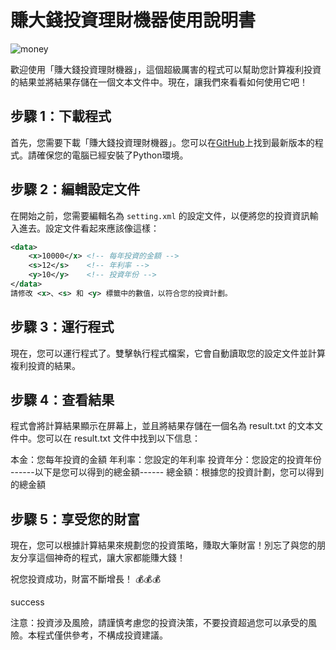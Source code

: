 
# 賺大錢投資理財機器使用說明書

![money](https://i.imgur.com/2R6I1tB.jpg)

歡迎使用「賺大錢投資理財機器」，這個超級厲害的程式可以幫助您計算複利投資的結果並將結果存儲在一個文本文件中。現在，讓我們來看看如何使用它吧！

## 步驟 1：下載程式

首先，您需要下載「賺大錢投資理財機器」。您可以在[GitHub](https://github.com/yourusername/yourrepository)上找到最新版本的程式。請確保您的電腦已經安裝了Python環境。

## 步驟 2：編輯設定文件

在開始之前，您需要編輯名為 `setting.xml` 的設定文件，以便將您的投資資訊輸入進去。設定文件看起來應該像這樣：

```xml
<data>
    <x>10000</x> <!-- 每年投資的金額 -->
    <s>12</s>    <!-- 年利率 -->
    <y>10</y>    <!-- 投資年份 -->
</data>
請修改 <x>、<s> 和 <y> 標籤中的數值，以符合您的投資計劃。
```


## 步驟 3：運行程式
現在，您可以運行程式了。雙擊執行程式檔案，它會自動讀取您的設定文件並計算複利投資的結果。

## 步驟 4：查看結果
程式會將計算結果顯示在屏幕上，並且將結果存儲在一個名為 result.txt 的文本文件中。您可以在 result.txt 文件中找到以下信息：

本金：您每年投資的金額
年利率：您設定的年利率
投資年分：您設定的投資年份
------以下是您可以得到的總金額------
總金額：根據您的投資計劃，您可以得到的總金額

## 步驟 5：享受您的財富
現在，您可以根據計算結果來規劃您的投資策略，賺取大筆財富！別忘了與您的朋友分享這個神奇的程式，讓大家都能賺大錢！

祝您投資成功，財富不斷增長！ 💰💰💰

success

注意：投資涉及風險，請謹慎考慮您的投資決策，不要投資超過您可以承受的風險。本程式僅供參考，不構成投資建議。
